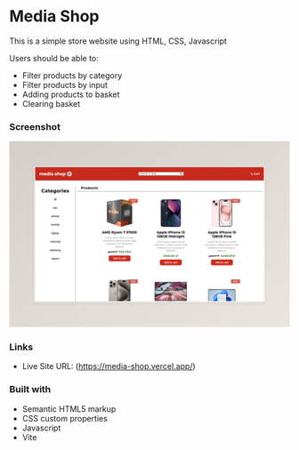 # Media Shop

This is a simple store website using HTML, CSS, Javascript

Users should be able to:

- Filter products by category
- Filter products by input
- Adding products to basket
- Clearing basket

### Screenshot

![media-shop](./public/media/Media%20Shop.jpeg)

### Links

- Live Site URL: (https://media-shop.vercel.app/)

### Built with

- Semantic HTML5 markup
- CSS custom properties
- Javascript
- Vite
